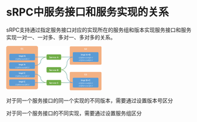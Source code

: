 # sRPC中服务接口和服务实现的关系

sRPC支持通过指定服务接口对应的实现所在的服务组和版本实现服务接口和服务实现一对一、一对多、多对一、多对多的关系。

<img src="./img/relations_service_impl.png" alt="服务接口和服务实现的关系" style="zoom: 25%;" />

对于同一个服务接口的同一个实现的不同版本，需要通过设置版本号区分

对于同一个服务接口的不同实现，需要通过设置服务组区分